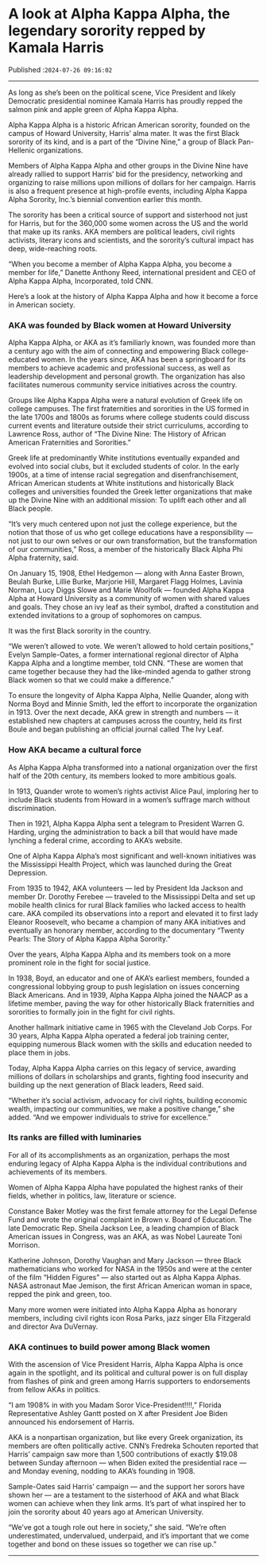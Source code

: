 # A look at Alpha Kappa Alpha, the legendary sorority repped by Kamala Harris

Published :`2024-07-26 09:16:02`

---

As long as she’s been on the political scene, Vice President and likely Democratic presidential nominee Kamala Harris has proudly repped the salmon pink and apple green of Alpha Kappa Alpha.

Alpha Kappa Alpha is a historic African American sorority, founded on the campus of Howard University, Harris’ alma mater. It was the first Black sorority of its kind, and is a part of the “Divine Nine,” a group of Black Pan-Hellenic organizations.

Members of Alpha Kappa Alpha and other groups in the Divine Nine have already rallied to support Harris’ bid for the presidency, networking and organizing to raise millions upon millions of dollars for her campaign. Harris is also a frequent presence at high-profile events, including Alpha Kappa Alpha Sorority, Inc.’s biennial convention earlier this month.

The sorority has been a critical source of support and sisterhood not just for Harris, but for the 360,000 some women across the US and the world that make up its ranks. AKA members are political leaders, civil rights activists, literary icons and scientists, and the sorority’s cultural impact has deep, wide-reaching roots.

“When you become a member of Alpha Kappa Alpha, you become a member for life,” Danette Anthony Reed, international president and CEO of Alpha Kappa Alpha, Incorporated, told CNN.

Here’s a look at the history of Alpha Kappa Alpha and how it become a force in American society.

### AKA was founded by Black women at Howard University

Alpha Kappa Alpha, or AKA as it’s familiarly known, was founded more than a century ago with the aim of connecting and empowering Black college-educated women. In the years since, AKA has been a springboard for its members to achieve academic and professional success, as well as leadership development and personal growth. The organization has also facilitates numerous community service initiatives across the country.

Groups like Alpha Kappa Alpha were a natural evolution of Greek life on college campuses. The first fraternities and sororities in the US formed in the late 1700s and 1800s as forums where college students could discuss current events and literature outside their strict curriculums, according to Lawrence Ross, author of “The Divine Nine: The History of African American Fraternities and Sororities.”

Greek life at predominantly White institutions eventually expanded and evolved into social clubs, but it excluded students of color. In the early 1900s, at a time of intense racial segregation and disenfranchisement, African American students at White institutions and historically Black colleges and universities founded the Greek letter organizations that make up the Divine Nine with an additional mission: To uplift each other and all Black people.

“It’s very much centered upon not just the college experience, but the notion that those of us who get college educations have a responsibility — not just to our own selves or our own transformation, but the transformation of our communities,” Ross, a member of the historically Black Alpha Phi Alpha fraternity, said.

On January 15, 1908, Ethel Hedgemon — along with Anna Easter Brown, Beulah Burke, Lillie Burke, Marjorie Hill, Margaret Flagg Holmes, Lavinia Norman, Lucy Diggs Slowe and Marie Woolfolk — founded Alpha Kappa Alpha at Howard University as a community of women with shared values and goals. They chose an ivy leaf as their symbol, drafted a constitution and extended invitations to a group of sophomores on campus.

It was the first Black sorority in the country.

“We weren’t allowed to vote. We weren’t allowed to hold certain positions,” Evelyn Sample-Oates, a former international regional director of Alpha Kappa Alpha and a longtime member, told CNN. “These are women that came together because they had the like-minded agenda to gather strong Black women so that we could make a difference.”

To ensure the longevity of Alpha Kappa Alpha, Nellie Quander, along with Norma Boyd and Minnie Smith, led the effort to incorporate the organization in 1913. Over the next decade, AKA grew in strength and numbers — it established new chapters at campuses across the country, held its first Boule and began publishing an official journal called The Ivy Leaf.

### How AKA became a cultural force

As Alpha Kappa Alpha transformed into a national organization over the first half of the 20th century, its members looked to more ambitious goals.

In 1913, Quander wrote to women’s rights activist Alice Paul, imploring her to include Black students from Howard in a women’s suffrage march without discrimination.

Then in 1921, Alpha Kappa Alpha sent a telegram to President Warren G. Harding, urging the administration to back a bill that would have made lynching a federal crime, according to AKA’s website.

One of Alpha Kappa Alpha’s most significant and well-known initiatives was the Mississippi Health Project, which was launched during the Great Depression.

From 1935 to 1942, AKA volunteers — led by President Ida Jackson and member Dr. Dorothy Ferebee — traveled to the Mississippi Delta and set up mobile health clinics for rural Black families who lacked access to health care. AKA compiled its observations into a report and elevated it to first lady Eleanor Roosevelt, who became a champion of many AKA initiatives and eventually an honorary member, according to the documentary “Twenty Pearls: The Story of Alpha Kappa Alpha Sorority.”

Over the years, Alpha Kappa Alpha and its members took on a more prominent role in the fight for social justice.

In 1938, Boyd, an educator and one of AKA’s earliest members, founded a congressional lobbying group to push legislation on issues concerning Black Americans. And in 1939, Alpha Kappa Alpha joined the NAACP as a lifetime member, paving the way for other historically Black fraternities and sororities to formally join in the fight for civil rights.

Another hallmark initiative came in 1965 with the Cleveland Job Corps. For 30 years, Alpha Kappa Alpha operated a federal job training center, equipping numerous Black women with the skills and education needed to place them in jobs.

Today, Alpha Kappa Alpha carries on this legacy of service, awarding millions of dollars in scholarships and grants, fighting food insecurity and building up the next generation of Black leaders, Reed said.

“Whether it’s social activism, advocacy for civil rights, building economic wealth, impacting our communities, we make a positive change,” she added. “And we empower individuals to strive for excellence.”

### Its ranks are filled with luminaries

For all of its accomplishments as an organization, perhaps the most enduring legacy of Alpha Kappa Alpha is the individual contributions and achievements of its members.

Women of Alpha Kappa Alpha have populated the highest ranks of their fields, whether in politics, law, literature or science.

Constance Baker Motley was the first female attorney for the Legal Defense Fund and wrote the original complaint in Brown v. Board of Education. The late Democratic Rep. Sheila Jackson Lee, a leading champion of Black American issues in Congress, was an AKA, as was Nobel Laureate Toni Morrison.

Katherine Johnson, Dorothy Vaughan and Mary Jackson — three Black mathematicians who worked for NASA in the 1950s and were at the center of the film “Hidden Figures” — also started out as Alpha Kappa Alphas. NASA astronaut Mae Jemison, the first African American woman in space, repped the pink and green, too.

Many more women were initiated into Alpha Kappa Alpha as honorary members, including civil rights icon Rosa Parks, jazz singer Ella Fitzgerald and director Ava DuVernay.

### AKA continues to build power among Black women

With the ascension of Vice President Harris, Alpha Kappa Alpha is once again in the spotlight, and its political and cultural power is on full display from flashes of pink and green among Harris supporters to endorsements from fellow AKAs in politics.

“I am 1908% in with you Madam Soror Vice-President!!!!,” Florida Representative Ashley Gantt posted on X after President Joe Biden announced his endorsement of Harris.

AKA is a nonpartisan organization, but like every Greek organization, its members are often politically active. CNN’s Fredreka Schouten reported that Harris’ campaign saw more than 1,500 contributions of exactly $19.08 between Sunday afternoon — when Biden exited the presidential race — and Monday evening, nodding to AKA’s founding in 1908.

Sample-Oates said Harris’ campaign — and the support her sorors have shown her — are a testament to the sisterhood of AKA and what Black women can achieve when they link arms. It’s part of what inspired her to join the sorority about 40 years ago at American University.

“We’ve got a tough role out here in society,” she said. “We’re often underestimated, undervalued, underpaid, and it’s important that we come together and bond on these issues so together we can rise up.”

---

